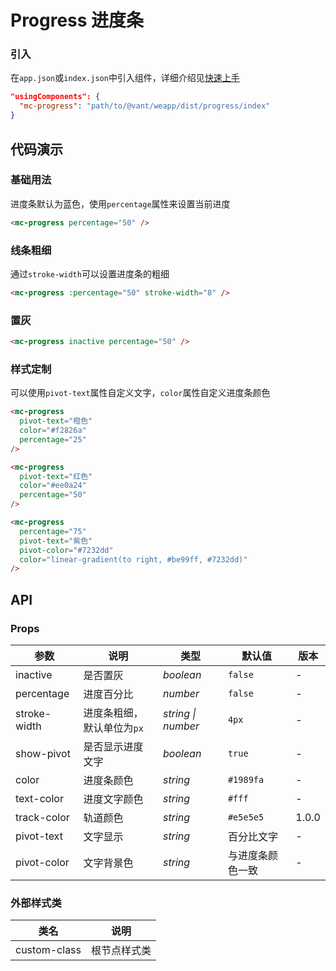 # Progress 进度条

### 引入
在`app.json`或`index.json`中引入组件，详细介绍见[快速上手](#/quickstart#yin-ru-zu-jian)

```json
"usingComponents": {
  "mc-progress": "path/to/@vant/weapp/dist/progress/index"
}
```

## 代码演示

### 基础用法

进度条默认为蓝色，使用`percentage`属性来设置当前进度

```html
<mc-progress percentage="50" />
```

### 线条粗细

通过`stroke-width`可以设置进度条的粗细

```html
<mc-progress :percentage="50" stroke-width="8" />
```

### 置灰

```html
<mc-progress inactive percentage="50" />
```

### 样式定制

可以使用`pivot-text`属性自定义文字，`color`属性自定义进度条颜色

```html
<mc-progress
  pivot-text="橙色"
  color="#f2826a"
  percentage="25"
/>

<mc-progress
  pivot-text="红色"
  color="#ee0a24"
  percentage="50"
/>

<mc-progress
  percentage="75"
  pivot-text="紫色"
  pivot-color="#7232dd"
  color="linear-gradient(to right, #be99ff, #7232dd)"
/>
```

## API

### Props

| 参数 | 说明 | 类型 | 默认值 | 版本 |
|-----------|-----------|-----------|-------------|-------------|
| inactive | 是否置灰 | *boolean* | `false` | - |
| percentage | 进度百分比 | *number* | `false` | - |
| stroke-width | 进度条粗细，默认单位为`px` | *string \| number* | `4px` | - |
| show-pivot | 是否显示进度文字 | *boolean* | `true` | - |
| color | 进度条颜色 | *string* | `#1989fa` | - |
| text-color | 进度文字颜色 | *string* | `#fff` | - |
| track-color | 轨道颜色 | *string* | `#e5e5e5` | 1.0.0 |
| pivot-text | 文字显示 | *string* | 百分比文字 | - |
| pivot-color | 文字背景色 | *string* | 与进度条颜色一致 | - |

### 外部样式类

| 类名 | 说明 |
|-----------|-----------|
| custom-class | 根节点样式类 |
